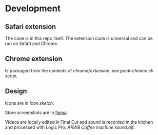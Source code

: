 Development
===========


## Safari extension

The code is in this repo itself. The extension code is universal and can be run on Safari and Chrome.


## Chrome extension

Is packaged from the contents of  _chrome/extension_, see _pack-chrome.sh_ script.


## Design

Icons are in _Icon.sketch_.

Store screenshots are in [figma](https://www.figma.com/file/uPq3Y51iNuUg4G7iegLpOo/Azure-Refresh-Button-Worshiper-Store-Screenshots?type=design&t=2pVkjLPkvGY9MwyC-6).

Videos are locally edited in Final Cut and sound is recorded in the kitchen and processed with Logic Pro: _ARWB Coffee machine sound.aif_.
